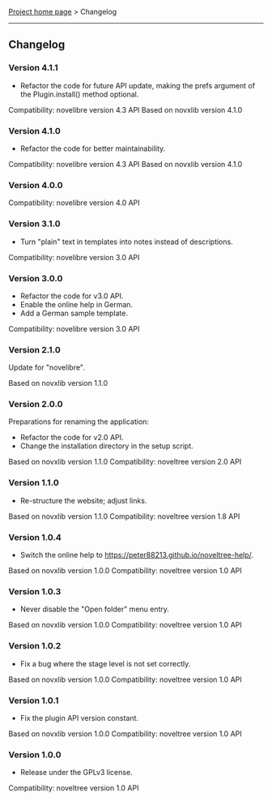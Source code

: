 [Project home page](../) > Changelog

------------------------------------------------------------------------

## Changelog


### Version 4.1.1

- Refactor the code for future API update,
  making the prefs argument of the Plugin.install() method optional.

Compatibility: novelibre version 4.3 API
Based on novxlib version 4.1.0

### Version 4.1.0

- Refactor the code for better maintainability.

Compatibility: novelibre version 4.3 API
Based on novxlib version 4.1.0

### Version 4.0.0

Compatibility: novelibre version 4.0 API

### Version 3.1.0

- Turn "plain" text in templates into notes instead of descriptions.

Compatibility: novelibre version 3.0 API

### Version 3.0.0

- Refactor the code for v3.0 API.
- Enable the online help in German.
- Add a German sample template.

Compatibility: novelibre version 3.0 API

### Version 2.1.0

Update for "novelibre".

Based on novxlib version 1.1.0

### Version 2.0.0

Preparations for renaming the application:
- Refactor the code for v2.0 API.
- Change the installation directory in the setup script.

Based on novxlib version 1.1.0
Compatibility: noveltree version 2.0 API

### Version 1.1.0

- Re-structure the website; adjust links.

Based on novxlib version 1.1.0
Compatibility: noveltree version 1.8 API

### Version 1.0.4

- Switch the online help to https://peter88213.github.io/noveltree-help/.

Based on novxlib version 1.0.0
Compatibility: noveltree version 1.0 API

### Version 1.0.3

- Never disable the "Open folder" menu entry.

Based on novxlib version 1.0.0
Compatibility: noveltree version 1.0 API

### Version 1.0.2

- Fix a bug where the stage level is not set correctly.

Based on novxlib version 1.0.0
Compatibility: noveltree version 1.0 API

### Version 1.0.1

- Fix the plugin API version constant.

Based on novxlib version 1.0.0
Compatibility: noveltree version 1.0 API

### Version 1.0.0

- Release under the GPLv3 license.

Compatibility: noveltree version 1.0 API
